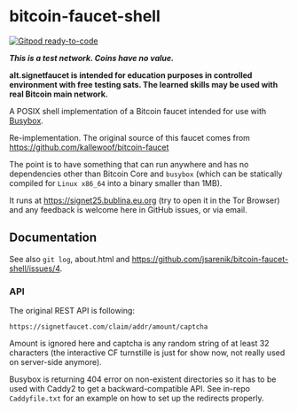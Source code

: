 # bitcoin-faucet-shell

[![Gitpod ready-to-code](https://img.shields.io/badge/Gitpod-ready--to--code-blue?logo=gitpod)](https://gitpod.io/#https://github.com/jsarenik/bitcoin-faucet-shell)

***This is a test network. Coins have no value.***

**alt.signetfaucet is intended for education purposes
  in controlled environment with free testing sats.
  The learned skills may be used with real Bitcoin
  main network.**

A POSIX shell implementation of a Bitcoin faucet
intended for use with [Busybox](https://busybox.net).

Re-implementation. The original source of this faucet
comes from https://github.com/kallewoof/bitcoin-faucet

The point is to have something that can run anywhere
and has no dependencies other than Bitcoin Core and
`busybox` (which can be statically compiled for
`Linux x86_64` into a binary smaller than 1MB).

It runs at https://signet25.bublina.eu.org (try to open it
in the Tor Browser) and any feedback is welcome here in
GitHub issues, or via email.

## Documentation

See also `git log`, about.html and https://github.com/jsarenik/bitcoin-faucet-shell/issues/4.

### API

The original REST API is following:

    https://signetfaucet.com/claim/addr/amount/captcha

Amount is ignored here and captcha is any random string of
at least 32 characters (the interactive CF turnstille is just
for show now, not really used on server-side anymore).

Busybox is returning 404 error on non-existent directories
so it has to be used with Caddy2 to get a backward-compatible
API. See in-repo `Caddyfile.txt` for an example on how to set
up the redirects properly.
